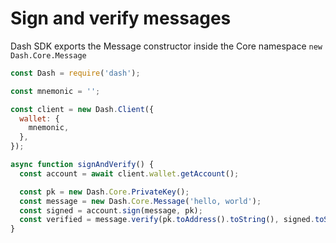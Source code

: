 # Sign and verify messages

Dash SDK exports the Message constructor inside the Core namespace `new Dash.Core.Message`

```js
const Dash = require('dash');

const mnemonic = '';

const client = new Dash.Client({
  wallet: {
    mnemonic,
  },
});

async function signAndVerify() {
  const account = await client.wallet.getAccount();

  const pk = new Dash.Core.PrivateKey();
  const message = new Dash.Core.Message('hello, world');
  const signed = account.sign(message, pk);
  const verified = message.verify(pk.toAddress().toString(), signed.toString());
}
```
